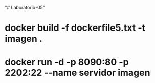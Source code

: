 "# Laboratorio-05" 


# docker build -f dockerfile5.txt -t imagen .
# docker run -d -p 8090:80 -p 2202:22 --name servidor imagen